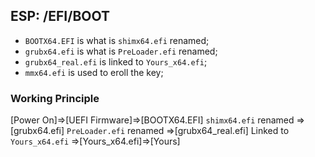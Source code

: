 ## ESP: /EFI/BOOT

- `BOOTX64.EFI` is what is `shimx64.efi` renamed;
- `grubx64.efi` is what is `PreLoader.efi` renamed;
- `grubx64_real.efi` is linked to `Yours_x64.efi`;
- `mmx64.efi` is used to eroll the key;

### Working Principle
[Power On]=>[UEFI Firmware]=>[BOOTX64.EFI] `shimx64.efi` renamed =>[grubx64.efi] `PreLoader.efi` renamed =>[grubx64_real.efi] Linked to `Yours_x64.efi` =>[Yours_x64.efi]=>[Yours]